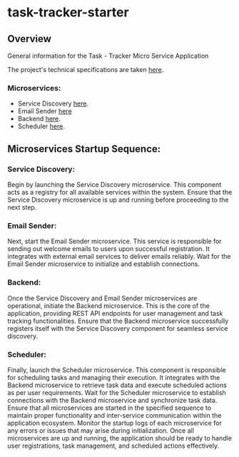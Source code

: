 # task-tracker-starter

## Overview

General information for the Task - Tracker Micro Service Application

The project's technical specifications are
taken [here](https://zhukovsd.github.io/java-backend-learning-course/Projects/TaskTracker/).

### Microservices:

- Service Discovery [here](https://github.com/Bityta/task-tracker-service-discovery).
- Email Sender [here](https://github.com/Bityta/task-tracker-email-sender)
- Backend [here](https://github.com/Bityta/task-tracker-backend).
- Scheduler [here](https://github.com/Bityta/task-tracker-scheduler).

## Microservices Startup Sequence:

### Service Discovery:

Begin by launching the Service Discovery microservice. This component acts as a registry for all available services
within the system. Ensure that the Service Discovery microservice is up and running before proceeding to the next step.

### Email Sender:

Next, start the Email Sender microservice. This service is responsible for sending out welcome emails to users upon
successful registration. It integrates with external email services to deliver emails reliably. Wait for the Email
Sender microservice to initialize and establish connections.

### Backend:

Once the Service Discovery and Email Sender microservices are operational, initiate the Backend microservice. This is
the core of the application, providing REST API endpoints for user management and task tracking functionalities. Ensure
that the Backend microservice successfully registers itself with the Service Discovery component for seamless service
discovery.

### Scheduler:

Finally, launch the Scheduler microservice. This component is responsible for scheduling tasks and managing their
execution. It integrates with the Backend microservice to retrieve task data and execute scheduled actions as per user
requirements. Wait for the Scheduler microservice to establish connections with the Backend microservice and synchronize
task data.
Ensure that all microservices are started in the specified sequence to maintain proper functionality and inter-service
communication within the application ecosystem. Monitor the startup logs of each microservice for any errors or issues
that may arise during initialization. Once all microservices are up and running, the application should be ready to
handle user registrations, task management, and scheduled actions effectively.
